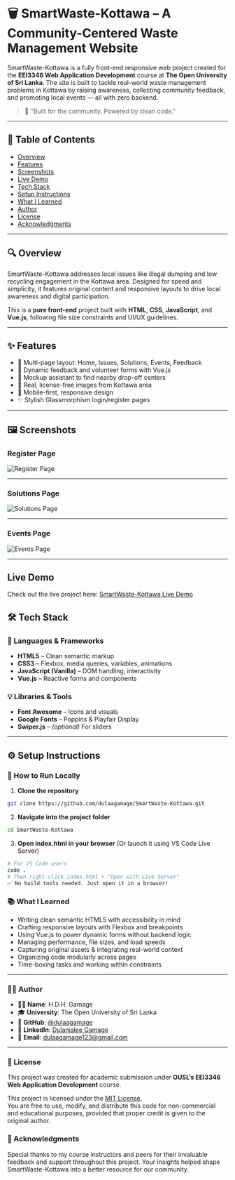 # 🗑️ SmartWaste-Kottawa – A Community-Centered Waste Management Website

SmartWaste-Kottawa is a fully front-end responsive web project created for the **EEI3346 Web Application Development** course at **The Open University of Sri Lanka**. The site is built to tackle real-world waste management problems in Kottawa by raising awareness, collecting community feedback, and promoting local events — all with zero backend.

> 📍 "Built for the community. Powered by clean code."

---

## 📑 Table of Contents

- [Overview](#-overview)
- [Features](#-features)
- [Screenshots](#-screenshots)
- [Live Demo](#live-demo)
- [Tech Stack](#-tech-stack)
- [Setup Instructions](#-setup-instructions)
- [What I Learned](#-what-i-learned)
- [Author](#-author)
- [License](#-license)
- [Acknowledgments](#-acknowledgments)

---

## 🔍 Overview

SmartWaste-Kottawa addresses local issues like illegal dumping and low recycling engagement in the Kottawa area. Designed for speed and simplicity, it features original content and responsive layouts to drive local awareness and digital participation.

This is a **pure front-end** project built with **HTML**, **CSS**, **JavaScript**, and **Vue.js**, following file size constraints and UI/UX guidelines.

---

## ✨ Features

- 🌱 Multi-page layout: Home, Issues, Solutions, Events, Feedback
- 💬 Dynamic feedback and volunteer forms with Vue.js
- 📍 Mockup assistant to find nearby drop-off centers
- 📸 Real, license-free images from Kottawa area
- 📱 Mobile-first, responsive design
- ✨ Stylish Glassmorphism login/register pages

---

## 🖼️ Screenshots

### Register Page
![Register Page](./screenshots/Register.jpeg)

---

### Solutions Page
![Solutions Page](./screenshots/Solutions.jpeg)

---

### Events Page
![Events Page](./screenshots/Events.jpeg)

---

## Live Demo

Check out the live project here: [SmartWaste-Kottawa Live Demo](https://smartwaste-kottawa.netlify.app/)

## 🛠️ Tech Stack

### 🔧 Languages & Frameworks

- **HTML5** – Clean semantic markup
- **CSS3** – Flexbox, media queries, variables, animations
- **JavaScript (Vanilla)** – DOM handling, interactivity
- **Vue.js** – Reactive forms and components

### 💡 Libraries & Tools

- **Font Awesome** – Icons and visuals
- **Google Fonts** – Poppins & Playfair Display
- **Swiper.js** – _(optional)_ For sliders

---

## ⚙️ Setup Instructions

### 🚀 How to Run Locally

1. **Clone the repository**

```bash
git clone https://github.com/dulaagamage/SmartWaste-Kottawa.git
```

2. **Navigate into the project folder**

```bash
cd SmartWaste-Kottawa
```

3. **Open index.html in your browser**
   (Or launch it using VS Code Live Server)

```bash
# For VS Code users
code .
# Then right-click index.html > "Open with Live Server"
✅ No build tools needed. Just open it in a browser!
```

### 📚 What I Learned

- Writing clean semantic HTML5 with accessibility in mind
- Crafting responsive layouts with Flexbox and breakpoints
- Using Vue.js to power dynamic forms without backend logic
- Managing performance, file sizes, and load speeds
- Capturing original assets & integrating real-world context
- Organizing code modularly across pages
- Time-boxing tasks and working within constraints

---

### 👩‍💻 Author

- 👩‍🎓 **Name**: H.D.H. Gamage
- 🎓 **University**: The Open University of Sri Lanka
- 📂 **GitHub**: [@dulaagamage](https://github.com/dulaagamage)
- 🔗 **LinkedIn**: [Dulanjalee Gamage](https://www.linkedin.com/in/dulanjalee-gamage-01a7aa207/)
- 📧 **Email**: dulaagamage123@gmail.com

---

### 📝 License

This project was created for academic submission under **OUSL’s EEI3346 Web Application Development** course.

This project is licensed under the [MIT License](LICENSE).  
You are free to use, modify, and distribute this code for non-commercial and educational purposes, provided that proper credit is given to the original author.

### 📜 Acknowledgments

Special thanks to my course instructors and peers for their invaluable feedback and support throughout this project. Your insights helped shape SmartWaste-Kottawa into a better resource for our community.
